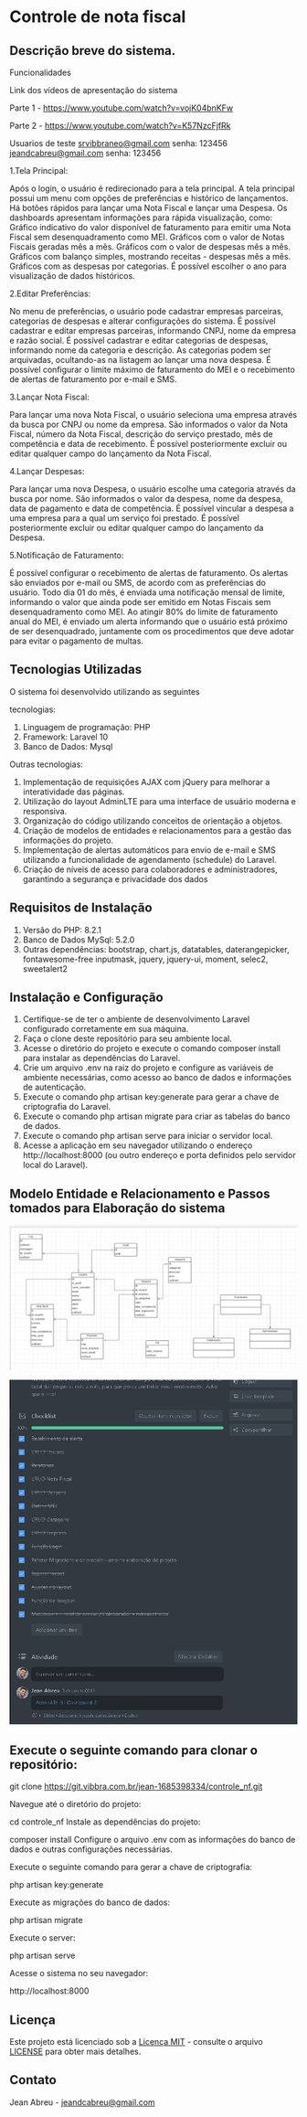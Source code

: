 # Controle de nota fiscal

## Descrição breve do sistema.

Funcionalidades

Link dos vídeos de apresentação do sistema

Parte 1 - https://www.youtube.com/watch?v=vojK04bnKFw

Parte 2 - https://www.youtube.com/watch?v=K57NzcFjfRk

Usuarios de teste
srvibbraneo@gmail.com
senha: 123456
jeandcabreu@gmail.com
senha: 123456

1.Tela Principal:

Após o login, o usuário é redirecionado para a tela principal.
A tela principal possui um menu com opções de preferências e histórico de lançamentos.
Há botões rápidos para lançar uma Nota Fiscal e lançar uma Despesa.
Os dashboards apresentam informações para rápida visualização, como:
Gráfico indicativo do valor disponível de faturamento para emitir uma Nota Fiscal sem desenquadramento como MEI.
Gráficos com o valor de Notas Fiscais geradas mês a mês.
Gráficos com o valor de despesas mês a mês.
Gráficos com balanço simples, mostrando receitas - despesas mês a mês.
Gráficos com as despesas por categorias.
É possível escolher o ano para visualização de dados históricos.

2.Editar Preferências:

No menu de preferências, o usuário pode cadastrar empresas parceiras, categorias de despesas e alterar configurações do sistema.
É possível cadastrar e editar empresas parceiras, informando CNPJ, nome da empresa e razão social.
É possível cadastrar e editar categorias de despesas, informando nome da categoria e descrição.
As categorias podem ser arquivadas, ocultando-as na listagem ao lançar uma nova despesa.
É possível configurar o limite máximo de faturamento do MEI e o recebimento de alertas de faturamento por e-mail e SMS.

3.Lançar Nota Fiscal:

Para lançar uma nova Nota Fiscal, o usuário seleciona uma empresa através da busca por CNPJ ou nome da empresa.
São informados o valor da Nota Fiscal, número da Nota Fiscal, descrição do serviço prestado, mês de competência e data de recebimento.
É possível posteriormente excluir ou editar qualquer campo do lançamento da Nota Fiscal.

4.Lançar Despesas:

Para lançar uma nova Despesa, o usuário escolhe uma categoria através da busca por nome.
São informados o valor da despesa, nome da despesa, data de pagamento e data de competência.
É possível vincular a despesa a uma empresa para a qual um serviço foi prestado.
É possível posteriormente excluir ou editar qualquer campo do lançamento da Despesa.

5.Notificação de Faturamento:

É possível configurar o recebimento de alertas de faturamento.
Os alertas são enviados por e-mail ou SMS, de acordo com as preferências do usuário.
Todo dia 01 do mês, é enviada uma notificação mensal de limite, informando o valor que ainda pode ser emitido em Notas Fiscais sem desenquadramento como MEI.
Ao atingir 80% do limite de faturamento anual do MEI, é enviado um alerta informando que o usuário está próximo de ser desenquadrado, juntamente com os procedimentos que deve adotar para evitar o pagamento de multas.

## Tecnologias Utilizadas
O sistema foi desenvolvido utilizando as seguintes 

tecnologias:
1. Linguagem de programação: PHP
2. Framework: Laravel 10
3. Banco de Dados: Mysql

Outras tecnologias: 

1. Implementação de requisições AJAX com jQuery para melhorar a interatividade das páginas.
2. Utilização do layout AdminLTE para uma interface de usuário moderna e responsiva.
3. Organização do código utilizando conceitos de orientação a objetos.
4. Criação de modelos de entidades e relacionamentos para a gestão das informações do projeto.
5. Implementação de alertas automáticos para envio de e-mail e SMS utilizando a funcionalidade de agendamento (schedule) do Laravel.
6. Criação de níveis de acesso para colaboradores e administradores, garantindo a segurança e privacidade dos dados

## Requisitos de Instalação

1. Versão do PHP: 8.2.1
2. Banco de Dados MySql: 5.2.0
3. Outras dependências: bootstrap, chart.js, datatables, daterangepicker, fontawesome-free inputmask, jquery, jquery-ui, moment, selec2, sweetalert2

## Instalação e Configuração

1. Certifique-se de ter o ambiente de desenvolvimento Laravel configurado corretamente em sua máquina.
2. Faça o clone deste repositório para seu ambiente local.
3. Acesse o diretório do projeto e execute o comando composer install para instalar as dependências do Laravel.
4. Crie um arquivo .env na raiz do projeto e configure as variáveis de ambiente necessárias, como acesso ao banco de dados e informações de autenticação.
5. Execute o comando php artisan key:generate para gerar a chave de criptografia do Laravel.
6. Execute o comando php artisan migrate para criar as tabelas do banco de dados.
7. Execute o comando php artisan serve para iniciar o servidor local.
8. Acesse a aplicação em seu navegador utilizando o endereço http://localhost:8000 (ou outro endereço e porta definidos pelo servidor local do Laravel).

## Modelo Entidade e Relacionamento e Passos tomados para Elaboração do sistema

<p float="left">

 ![ModeloER.PNG](/public/img/ModeloER.PNG)

 ![Passosdoprojeto.PNG](/public/img/Passosdoprojeto.PNG)

</p>

## Execute o seguinte comando para clonar o repositório:

git clone https://git.vibbra.com.br/jean-1685398334/controle_nf.git

Navegue até o diretório do projeto:

cd controle_nf
Instale as dependências do projeto:

composer install
Configure o arquivo .env com as informações do banco de dados e outras configurações necessárias.

Execute o seguinte comando para gerar a chave de criptografia:

php artisan key:generate

Execute as migrações do banco de dados:

php artisan migrate

Execute o server:

php artisan serve

Acesse o sistema no seu navegador:

http://localhost:8000


## Licença

Este projeto está licenciado sob a [Licença MIT](https://opensource.org/licenses/MIT) - consulte o arquivo [LICENSE](LICENSE) para obter mais detalhes.


## Contato

Jean Abreu - jeandcabreu@gmail.com

